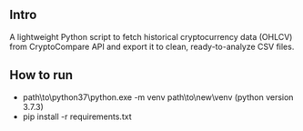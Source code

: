 ## Intro
A lightweight Python script to fetch historical cryptocurrency data (OHLCV) from CryptoCompare API and export it to clean, ready-to-analyze CSV files.
## How to run
- path\to\python37\python.exe -m venv path\to\new\venv (python version 3.7.3)
- pip install -r requirements.txt
